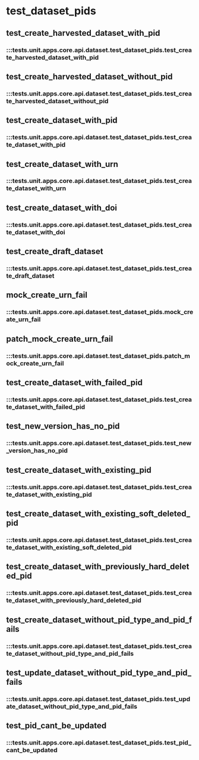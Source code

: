 # test_dataset_pids

## test_create_harvested_dataset_with_pid

### :::tests.unit.apps.core.api.dataset.test_dataset_pids.test_create_harvested_dataset_with_pid

## test_create_harvested_dataset_without_pid

### :::tests.unit.apps.core.api.dataset.test_dataset_pids.test_create_harvested_dataset_without_pid

## test_create_dataset_with_pid

### :::tests.unit.apps.core.api.dataset.test_dataset_pids.test_create_dataset_with_pid

## test_create_dataset_with_urn

### :::tests.unit.apps.core.api.dataset.test_dataset_pids.test_create_dataset_with_urn

## test_create_dataset_with_doi

### :::tests.unit.apps.core.api.dataset.test_dataset_pids.test_create_dataset_with_doi

## test_create_draft_dataset

### :::tests.unit.apps.core.api.dataset.test_dataset_pids.test_create_draft_dataset

## mock_create_urn_fail

### :::tests.unit.apps.core.api.dataset.test_dataset_pids.mock_create_urn_fail

## patch_mock_create_urn_fail

### :::tests.unit.apps.core.api.dataset.test_dataset_pids.patch_mock_create_urn_fail

## test_create_dataset_with_failed_pid

### :::tests.unit.apps.core.api.dataset.test_dataset_pids.test_create_dataset_with_failed_pid

## test_new_version_has_no_pid

### :::tests.unit.apps.core.api.dataset.test_dataset_pids.test_new_version_has_no_pid

## test_create_dataset_with_existing_pid

### :::tests.unit.apps.core.api.dataset.test_dataset_pids.test_create_dataset_with_existing_pid

## test_create_dataset_with_existing_soft_deleted_pid

### :::tests.unit.apps.core.api.dataset.test_dataset_pids.test_create_dataset_with_existing_soft_deleted_pid

## test_create_dataset_with_previously_hard_deleted_pid

### :::tests.unit.apps.core.api.dataset.test_dataset_pids.test_create_dataset_with_previously_hard_deleted_pid

## test_create_dataset_without_pid_type_and_pid_fails

### :::tests.unit.apps.core.api.dataset.test_dataset_pids.test_create_dataset_without_pid_type_and_pid_fails

## test_update_dataset_without_pid_type_and_pid_fails

### :::tests.unit.apps.core.api.dataset.test_dataset_pids.test_update_dataset_without_pid_type_and_pid_fails

## test_pid_cant_be_updated

### :::tests.unit.apps.core.api.dataset.test_dataset_pids.test_pid_cant_be_updated
